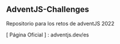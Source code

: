 ## AdventJS-Challenges

Repositorio para los retos de adventJS 2022

[ Página Oficial ] : adventjs.dev/es
